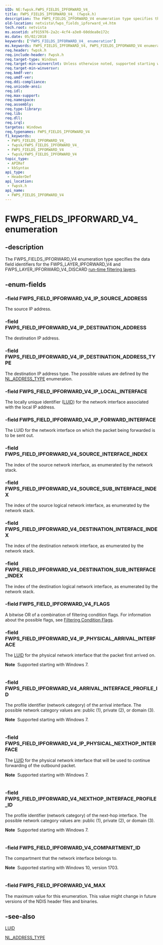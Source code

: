 ```yaml
---
UID: NE:fwpsk.FWPS_FIELDS_IPFORWARD_V4_
title: FWPS_FIELDS_IPFORWARD_V4_ (fwpsk.h)
description: The FWPS_FIELDS_IPFORWARD_V4 enumeration type specifies the data field identifiers for the FWPS_LAYER_IPFORWARD_V4 and FWPS_LAYER_IPFORWARD_V4_DISCARD run-time filtering layers.
old-location: netvista\fwps_fields_ipforward_v4.htm
tech.root: netvista
ms.assetid: af915976-2a2c-4cf4-a3e0-60ddea8e172c
ms.date: 05/02/2018
keywords: ["FWPS_FIELDS_IPFORWARD_V4_ enumeration"]
ms.keywords: FWPS_FIELDS_IPFORWARD_V4, FWPS_FIELDS_IPFORWARD_V4 enumeration [Network Drivers Starting with Windows Vista], FWPS_FIELDS_IPFORWARD_V4_, FWPS_FIELD_IPFORWARD_V4_ARRIVAL_INTERFACE_PROFILE_ID, FWPS_FIELD_IPFORWARD_V4_DESTINATION_INTERFACE_INDEX, FWPS_FIELD_IPFORWARD_V4_DESTINATION_SUB_INTERFACE_INDEX, FWPS_FIELD_IPFORWARD_V4_FLAGS, FWPS_FIELD_IPFORWARD_V4_IP_DESTINATION_ADDRESS, FWPS_FIELD_IPFORWARD_V4_IP_DESTINATION_ADDRESS_TYPE, FWPS_FIELD_IPFORWARD_V4_IP_FORWARD_INTERFACE, FWPS_FIELD_IPFORWARD_V4_IP_LOCAL_INTERFACE, FWPS_FIELD_IPFORWARD_V4_IP_PHYSICAL_ARRIVAL_INTERFACE, FWPS_FIELD_IPFORWARD_V4_IP_PHYSICAL_NEXTHOP_INTERFACE, FWPS_FIELD_IPFORWARD_V4_IP_SOURCE_ADDRESS, FWPS_FIELD_IPFORWARD_V4_MAX, FWPS_FIELD_IPFORWARD_V4_NEXTHOP_INTERFACE_PROFILE_ID, FWPS_FIELD_IPFORWARD_V4_SOURCE_INTERFACE_INDEX, FWPS_FIELD_IPFORWARD_V4_SOURCE_SUB_INTERFACE_INDEX, fwpsk/FWPS_FIELDS_IPFORWARD_V4, fwpsk/FWPS_FIELD_IPFORWARD_V4_ARRIVAL_INTERFACE_PROFILE_ID, fwpsk/FWPS_FIELD_IPFORWARD_V4_DESTINATION_INTERFACE_INDEX, fwpsk/FWPS_FIELD_IPFORWARD_V4_DESTINATION_SUB_INTERFACE_INDEX, fwpsk/FWPS_FIELD_IPFORWARD_V4_FLAGS, fwpsk/FWPS_FIELD_IPFORWARD_V4_IP_DESTINATION_ADDRESS, fwpsk/FWPS_FIELD_IPFORWARD_V4_IP_DESTINATION_ADDRESS_TYPE, fwpsk/FWPS_FIELD_IPFORWARD_V4_IP_FORWARD_INTERFACE, fwpsk/FWPS_FIELD_IPFORWARD_V4_IP_LOCAL_INTERFACE, fwpsk/FWPS_FIELD_IPFORWARD_V4_IP_PHYSICAL_ARRIVAL_INTERFACE, fwpsk/FWPS_FIELD_IPFORWARD_V4_IP_PHYSICAL_NEXTHOP_INTERFACE, fwpsk/FWPS_FIELD_IPFORWARD_V4_IP_SOURCE_ADDRESS, fwpsk/FWPS_FIELD_IPFORWARD_V4_MAX, fwpsk/FWPS_FIELD_IPFORWARD_V4_NEXTHOP_INTERFACE_PROFILE_ID, fwpsk/FWPS_FIELD_IPFORWARD_V4_SOURCE_INTERFACE_INDEX, fwpsk/FWPS_FIELD_IPFORWARD_V4_SOURCE_SUB_INTERFACE_INDEX, netvista.fwps_fields_ipforward_v4, wfp_ref_5_const_3_data_fields_cff20018-8ff1-43dc-937d-92a1a91137e3.xml
req.header: fwpsk.h
req.include-header: Fwpsk.h
req.target-type: Windows
req.target-min-winverclnt: Unless otherwise noted, supported starting with Windows Vista.
req.target-min-winversvr: 
req.kmdf-ver: 
req.umdf-ver: 
req.ddi-compliance: 
req.unicode-ansi: 
req.idl: 
req.max-support: 
req.namespace: 
req.assembly: 
req.type-library: 
req.lib: 
req.dll: 
req.irql: 
targetos: Windows
req.typenames: FWPS_FIELDS_IPFORWARD_V4
f1_keywords:
 - FWPS_FIELDS_IPFORWARD_V4_
 - fwpsk/FWPS_FIELDS_IPFORWARD_V4_
 - FWPS_FIELDS_IPFORWARD_V4
 - fwpsk/FWPS_FIELDS_IPFORWARD_V4
topic_type:
 - APIRef
 - kbSyntax
api_type:
 - HeaderDef
api_location:
 - fwpsk.h
api_name:
 - FWPS_FIELDS_IPFORWARD_V4
---
```


# FWPS_FIELDS_IPFORWARD_V4_ enumeration


## -description

The FWPS_FIELDS_IPFORWARD_V4 enumeration type specifies the data field identifiers for the
  FWPS_LAYER_IPFORWARD_V4 and FWPS_LAYER_IPFORWARD_V4_DISCARD 
  <a href="https://docs.microsoft.com/windows/desktop/FWP/management-filtering-layer-identifiers-">run-time filtering layers</a>.

## -enum-fields

### -field FWPS_FIELD_IPFORWARD_V4_IP_SOURCE_ADDRESS

The source IP address.

### -field FWPS_FIELD_IPFORWARD_V4_IP_DESTINATION_ADDRESS

The destination IP address.

### -field FWPS_FIELD_IPFORWARD_V4_IP_DESTINATION_ADDRESS_TYPE

The destination IP address type. The possible values are defined by the 
     <a href="https://docs.microsoft.com/windows/desktop/api/nldef/ne-nldef-nl_address_type">NL_ADDRESS_TYPE</a> enumeration.

### -field FWPS_FIELD_IPFORWARD_V4_IP_LOCAL_INTERFACE

The locally unique identifier (<a href="https://docs.microsoft.com/windows-hardware/drivers/ddi/igpupvdev/ns-igpupvdev-_luid">LUID</a>) for the network interface associated with the
     local IP address.

### -field FWPS_FIELD_IPFORWARD_V4_IP_FORWARD_INTERFACE

The LUID for the network interface on which the packet being forwarded is to be sent out.

### -field FWPS_FIELD_IPFORWARD_V4_SOURCE_INTERFACE_INDEX

The index of the source network interface, as enumerated by the network stack.

### -field FWPS_FIELD_IPFORWARD_V4_SOURCE_SUB_INTERFACE_INDEX

The index of the source logical network interface, as enumerated by the network stack.

### -field FWPS_FIELD_IPFORWARD_V4_DESTINATION_INTERFACE_INDEX

The index of the destination network interface, as enumerated by the network stack.

### -field FWPS_FIELD_IPFORWARD_V4_DESTINATION_SUB_INTERFACE_INDEX

The index of the destination logical network interface, as enumerated by the network stack.

### -field FWPS_FIELD_IPFORWARD_V4_FLAGS

A bitwise OR of a combination of filtering condition flags. For information about the possible
     flags, see 
     <a href="https://docs.microsoft.com/windows-hardware/drivers/network/filtering-condition-flags">Filtering Condition Flags</a>.

### -field FWPS_FIELD_IPFORWARD_V4_IP_PHYSICAL_ARRIVAL_INTERFACE

The 
     <a href="https://docs.microsoft.com/windows-hardware/drivers/ddi/igpupvdev/ns-igpupvdev-_luid">LUID</a> for the physical network interface that the
     packet first arrived on.
     

<div class="alert"><b>Note</b>  Supported starting with Windows 7.</div>
<div> </div>

### -field FWPS_FIELD_IPFORWARD_V4_ARRIVAL_INTERFACE_PROFILE_ID

The profile identifier (network category) of the arrival interface. The possible network category
     values are: public (1), private (2), or domain (3).
     

<div class="alert"><b>Note</b>  Supported starting with Windows 7.</div>
<div> </div>

### -field FWPS_FIELD_IPFORWARD_V4_IP_PHYSICAL_NEXTHOP_INTERFACE

The 
     <a href="https://docs.microsoft.com/windows-hardware/drivers/ddi/igpupvdev/ns-igpupvdev-_luid">LUID</a> for the physical network interface that will be
     used to continue forwarding of the outbound packet.
     

<div class="alert"><b>Note</b>  Supported starting with Windows 7.</div>
<div> </div>

### -field FWPS_FIELD_IPFORWARD_V4_NEXTHOP_INTERFACE_PROFILE_ID

The profile identifier (network category) of the next-hop interface. The possible network category
     values are: public (1), private (2), or domain (3).
     

<div class="alert"><b>Note</b>  Supported starting with Windows 7.</div>
<div> </div>

### -field FWPS_FIELD_IPFORWARD_V4_COMPARTMENT_ID

The compartment that the network interface belongs to.

<div class="alert"><b>Note</b>  Supported starting with Windows 10, version 1703.</div>
<div> </div>

### -field FWPS_FIELD_IPFORWARD_V4_MAX

The maximum value for this enumeration. This value might change in future versions of the NDIS
     header files and binaries.

## -see-also

<a href="https://docs.microsoft.com/windows-hardware/drivers/ddi/igpupvdev/ns-igpupvdev-_luid">LUID</a>



<a href="https://docs.microsoft.com/windows/desktop/api/nldef/ne-nldef-nl_address_type">NL_ADDRESS_TYPE</a>

